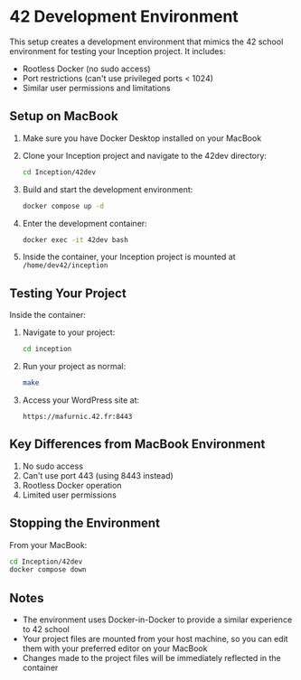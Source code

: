 # 42 Development Environment

This setup creates a development environment that mimics the 42 school environment for testing your Inception project. It includes:

- Rootless Docker (no sudo access)
- Port restrictions (can't use privileged ports < 1024)
- Similar user permissions and limitations

## Setup on MacBook

1. Make sure you have Docker Desktop installed on your MacBook

2. Clone your Inception project and navigate to the 42dev directory:
   ```bash
   cd Inception/42dev
   ```

3. Build and start the development environment:
   ```bash
   docker compose up -d
   ```

4. Enter the development container:
   ```bash
   docker exec -it 42dev bash
   ```

5. Inside the container, your Inception project is mounted at `/home/dev42/inception`

## Testing Your Project

Inside the container:
1. Navigate to your project:
   ```bash
   cd inception
   ```

2. Run your project as normal:
   ```bash
   make
   ```

3. Access your WordPress site at:
   ```
   https://mafurnic.42.fr:8443
   ```

## Key Differences from MacBook Environment

1. No sudo access
2. Can't use port 443 (using 8443 instead)
3. Rootless Docker operation
4. Limited user permissions

## Stopping the Environment

From your MacBook:
```bash
cd Inception/42dev
docker compose down
```

## Notes

- The environment uses Docker-in-Docker to provide a similar experience to 42 school
- Your project files are mounted from your host machine, so you can edit them with your preferred editor on your MacBook
- Changes made to the project files will be immediately reflected in the container 